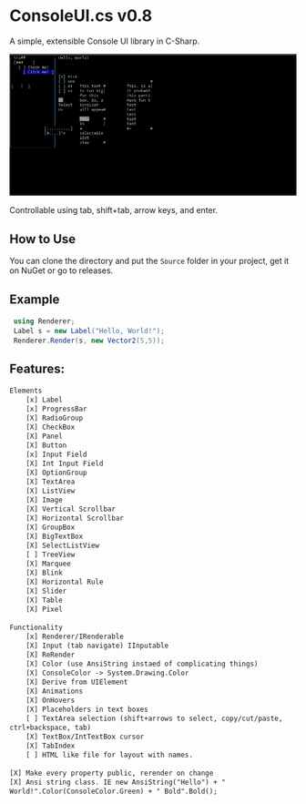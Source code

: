 # ConsoleUI.cs v0.8
A simple, extensible Console UI library in C-Sharp.

![Screenshot](screenshot.png)

Controllable using tab, shift+tab, arrow keys, and enter.

## How to Use
You can clone the directory and put the `Source` folder in your project, get it on NuGet or go to releases.

## Example
```csharp
 using Renderer;
 Label s = new Label("Hello, World!");
 Renderer.Render(s, new Vector2(5,5));
```
## Features:
```
Elements
    [x] Label
    [x] ProgressBar
    [X] RadioGroup
    [X] CheckBox
    [X] Panel
    [X] Button
    [x] Input Field
    [X] Int Input Field
    [X] OptionGroup
    [X] TextArea
    [X] ListView
    [X] Image
    [X] Vertical Scrollbar
    [X] Horizontal Scrollbar
    [X] GroupBox
    [X] BigTextBox
    [X] SelectListView
    [ ] TreeView
    [X] Marquee
    [X] Blink
    [X] Horizontal Rule
    [X] Slider
    [X] Table
    [X] Pixel

Functionality
    [x] Renderer/IRenderable
    [X] Input (tab navigate) IInputable
    [X] ReRender
    [X] Color (use AnsiString instaed of complicating things)
    [X] ConsoleColor -> System.Drawing.Color
    [X] Derive from UIElement
    [X] Animations
    [X] OnHovers
    [X] Placeholders in text boxes
    [ ] TextArea selection (shift+arrows to select, copy/cut/paste, ctrl+backspace, tab)
    [X] TextBox/IntTextBox cursor
    [X] TabIndex
    [ ] HTML like file for layout with names.

[X] Make every property public, rerender on change
[X] Ansi string class. IE new AnsiString("Hello") + " World!".Color(ConsoleColor.Green) + " Bold".Bold();
```
